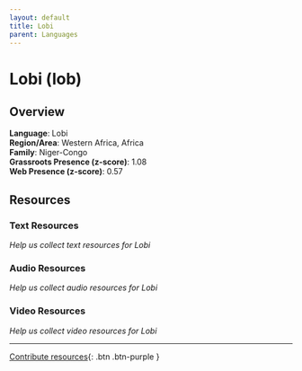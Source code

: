 ```yaml
---
layout: default
title: Lobi
parent: Languages
---
```


# Lobi (lob)

## Overview

**Language**: Lobi  
**Region/Area**: Western Africa, Africa  
**Family**: Niger-Congo  
**Grassroots Presence (z-score)**: 1.08  
**Web Presence (z-score)**: 0.57  

## Resources

### Text Resources
*Help us collect text resources for Lobi*

### Audio Resources
*Help us collect audio resources for Lobi*

### Video Resources
*Help us collect video resources for Lobi*

---

[Contribute resources](https://forms.office.com/e/1SfLJx3u1r){: .btn .btn-purple }
